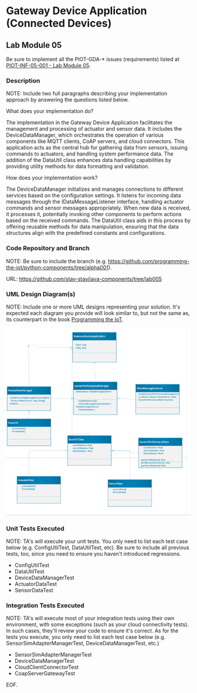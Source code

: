 # Gateway Device Application (Connected Devices)

## Lab Module 05

Be sure to implement all the PIOT-GDA-* issues (requirements) listed at [PIOT-INF-05-001 - Lab Module 05](https://github.com/orgs/programming-the-iot/projects/1#column-10488421).

### Description

NOTE: Include two full paragraphs describing your implementation approach by answering the questions listed below.

What does your implementation do? 

The implementation in the Gateway Device Application facilitates the management and processing of actuator and sensor data. It includes the DeviceDataManager, which orchestrates the operation of various components like MQTT clients, CoAP servers, and cloud connectors. This application acts as the central hub for gathering data from sensors, issuing commands to actuators, and handling system performance data. The addition of the DataUtil class enhances data handling capabilities by providing utility methods for data formatting and validation.

How does your implementation work?

The DeviceDataManager initializes and manages connections to different services based on the configuration settings. It listens for incoming data messages through the IDataMessageListener interface, handling actuator commands and sensor messages appropriately. When new data is received, it processes it, potentially invoking other components to perform actions based on the received commands. The DataUtil class aids in this process by offering reusable methods for data manipulation, ensuring that the data structures align with the predefined constants and configurations.

### Code Repository and Branch

NOTE: Be sure to include the branch (e.g. https://github.com/programming-the-iot/python-components/tree/alpha001).

URL: https://github.com/stay-stay/java-components/tree/lab005
	
### UML Design Diagram(s)

NOTE: Include one or more UML designs representing your solution. It's expected each
diagram you provide will look similar to, but not the same as, its counterpart in the
book [Programming the IoT](https://learning.oreilly.com/library/view/programming-the-internet/9781492081401/).

![alt text](image-1.png)
### Unit Tests Executed

NOTE: TA's will execute your unit tests. You only need to list each test case below
(e.g. ConfigUtilTest, DataUtilTest, etc). Be sure to include all previous tests, too,
since you need to ensure you haven't introduced regressions.
-	ConfigUtilTest
-	DataUtilTest
-	DeviceDataManagerTest
-	ActuatorDataTest
-	SensorDataTest

### Integration Tests Executed

NOTE: TA's will execute most of your integration tests using their own environment, with
some exceptions (such as your cloud connectivity tests). In such cases, they'll review
your code to ensure it's correct. As for the tests you execute, you only need to list each
test case below (e.g. SensorSimAdapterManagerTest, DeviceDataManagerTest, etc.)

-	SensorSimAdapterManagerTest
-	DeviceDataManagerTest
-	CloudClientConnectorTest
-	CoapServerGatewayTest

EOF.
